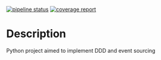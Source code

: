 [![pipeline status](https://git.fenrys.io/fenrys/back/python_ddd/badges/master/pipeline.svg)](https://git.fenrys.io/fenrys/back/python_ddd/commits/master)
[![coverage report](https://git.fenrys.io/fenrys/back/python_ddd/badges/master/coverage.svg)](https://git.fenrys.io/fenrys/back/python_ddd/commits/master)
# Description
Python project aimed to implement DDD and event sourcing
